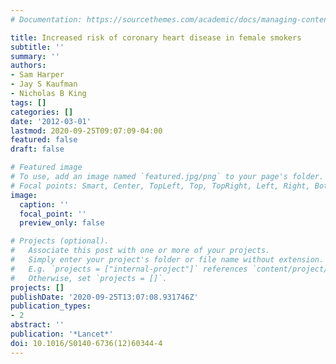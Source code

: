 ```yaml
---
# Documentation: https://sourcethemes.com/academic/docs/managing-content/

title: Increased risk of coronary heart disease in female smokers
subtitle: ''
summary: ''
authors:
- Sam Harper
- Jay S Kaufman
- Nicholas B King
tags: []
categories: []
date: '2012-03-01'
lastmod: 2020-09-25T09:07:09-04:00
featured: false
draft: false

# Featured image
# To use, add an image named `featured.jpg/png` to your page's folder.
# Focal points: Smart, Center, TopLeft, Top, TopRight, Left, Right, BottomLeft, Bottom, BottomRight.
image:
  caption: ''
  focal_point: ''
  preview_only: false

# Projects (optional).
#   Associate this post with one or more of your projects.
#   Simply enter your project's folder or file name without extension.
#   E.g. `projects = ["internal-project"]` references `content/project/deep-learning/index.md`.
#   Otherwise, set `projects = []`.
projects: []
publishDate: '2020-09-25T13:07:08.931746Z'
publication_types:
- 2
abstract: ''
publication: '*Lancet*'
doi: 10.1016/S0140-6736(12)60344-4
---
```

